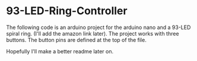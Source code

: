 # 93-LED-Ring-Controller

The following code is an arduino project for the arduino nano and a 93-LED spiral ring. (I'll add the amazon link later). The project works with three buttons. The button pins are defined at the top of the file.

Hopefully I'll make a better readme later on.
